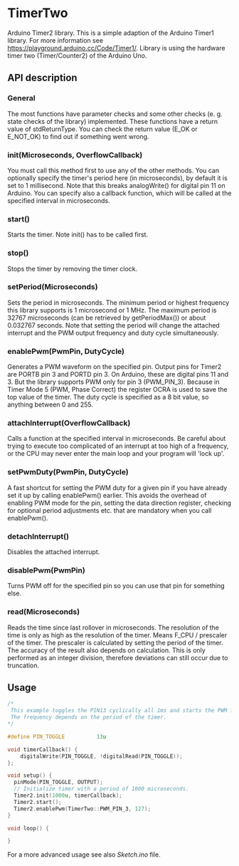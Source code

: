 # TimerTwo
Arduino Timer2 library. This is a simple adaption of the Arduino Timer1 library. For more information see https://playground.arduino.cc/Code/Timer1/.
Library is using the hardware timer two (Timer/Counter2) of the Arduino Uno.

## API description

### General 
The most functions have parameter checks and some other checks (e. g. state checks of the library) implemented. These functions have a return value of stdReturnType. You can check the return value (E_OK or E_NOT_OK) to find out if something went wrong.

### init(Microseconds, OverflowCallback)
You must call this method first to use any of the other methods. You can optionally specify the timer's period here (in microseconds), by default it is set to 1 millisecond. Note that this breaks analogWrite() for digital pin 11 on Arduino. You can specify also a callback function, which will be called at the specified interval in microseconds.

### start()
Starts the timer. Note init() has to be called first.

### stop()
Stops the timer by removing the timer clock.

### setPeriod(Microseconds)
Sets the period in microseconds. The minimum period or highest frequency this library supports is 1 microsecond or 1 MHz. The maximum period is 32767 microseconds (can be retrieved by getPeriodMax()) or about 0.032767 seconds. Note that setting the period will change the attached interrupt and the PWM output frequency and duty cycle simultaneously.

### enablePwm(PwmPin, DutyCycle)
Generates a PWM waveform on the specified pin. Output pins for Timer2 are PORTB pin 3 and PORTD pin 3. On Arduino, these are digital pins 11 and 3. But the library supports PWM only for pin 3 (PWM_PIN_3). Because in Timer Mode 5 (PWM, Phase Correct) the register OCRA is used to save the top value of the timer. The duty cycle is specified as a 8 bit value, so anything between 0 and 255.

### attachInterrupt(OverflowCallback)
Calls a function at the specified interval in microseconds. Be careful about trying to execute too complicated of an interrupt at too high of a frequency, or the CPU may never enter the main loop and your program will 'lock up'.

### setPwmDuty(PwmPin, DutyCycle)
A fast shortcut for setting the PWM duty for a given pin if you have already set it up by calling enablePwm() earlier. This avoids the overhead of enabling PWM mode for the pin, setting the data direction register, checking for optional period adjustments etc. that are mandatory when you call enablePwm().

### detachInterrupt()
Disables the attached interrupt.

### disablePwm(PwmPin)
Turns PWM off for the specified pin so you can use that pin for something else.

### read(Microseconds)
Reads the time since last rollover in microseconds. The resolution of the time is only as high as the resolution of the timer. Means F_CPU / prescaler of the timer. The prescaler is calculated by setting the period of the timer. The accuracy of the result also depends on calculation. This is only performed as an integer division, therefore deviations can still occur due to truncation.

## Usage
```c++
/*
 This example toggles the PIN13 cyclically all 1ms and starts the PWM for PIN3.
 The frequency depends on the period of the timer.
*/

#define PIN_TOGGLE          13u

void timerCallback() {
    digitalWrite(PIN_TOGGLE, !digitalRead(PIN_TOGGLE));
};

void setup() {
  pinMode(PIN_TOGGLE, OUTPUT);
  // Initialize timer with a period of 1000 microseconds.
  Timer2.init(1000u, timerCallback);
  Timer2.start();
  Timer2.enablePwm(TimerTwo::PWM_PIN_3, 127);
}

void loop() {

}
```

For a more advanced usage see also *Sketch.ino* file.
